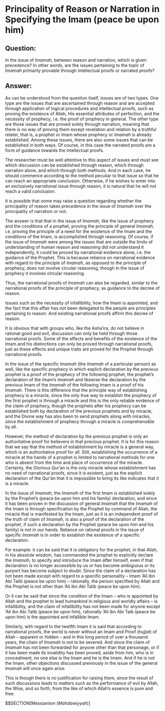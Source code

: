 Principality of Reason or Narration in Specifying the Imam (peace be upon him)
==============================================================================

Question:
---------

In the issue of *Imamah*, between reason and narration, which is given
precedence? In other words, are the issues pertaining to the topic of
*Imamah* primarily provable through intellectual proofs or narrated
proofs?

Answer:
-------

As can be understood from the question itself, issues are of two types.
One type are the issues that are ascertained through reason and are
accepted through application of logical procedures and intellectual
proofs, such as proving the existence of Allah, His essential attributes
of perfection, and the necessity of prophecy, i.e. the proof of prophecy
in general. The other type are those issues that are proved solely
through narration, meaning that there is no way of proving them except
revelation and relation by a truthful relater, that is, a prophet or
Imam whose prophecy or *Imamah* is already established. Among these
issues, there are also some issues that can be established in both ways.
Of course, in this case the narrated proofs are a form of guidance
towards the intellectual proofs.

The researcher must be well attentive to this aspect of issues and must
see which discussion can be established through reason, which through
narration alone, and which through both methods. And in each case, he
should commence according to the method peculiar to that issue so that
he can reach an appropriate conclusion. Otherwise, if he wishes to enter
into an exclusively narrational issue through reason, it is natural that
he will not reach a valid conclusion.

It is possible that some may raise a question regarding whether the
principality of reason takes precedence in the issue of *Imamah* over
the principality of narration or not.

The answer is that that in the issue of *Imamah*, like the issue of
prophecy and the conditions of a prophet, proving the principle of
general *Imamah*, i.e. proving the principle of a need for the existence
of the Imam and the conditions of the Imam, is accomplished through
reasoning. Of course, if the issue of *Imamah* were among the issues
that are outside the limits of understanding of human reason and
reasoning did not understand it independently, it could be proved by
narrational evidence alone, i.e. the guidance of the Prophet. This is
because reliance on narrational evidence with regard to the principle of
*Imamah*, as opposed to the principle of prophecy, does not involve
circular reasoning, though in the issue of prophecy it involves circular
reasoning.

Thus, the narrational proofs of *Imamah* can also be regarded, similar
to the narrational proofs of the principle of prophecy, as guidance to
the decree of reason.

Issues such as the necessity of infallibility, how the Imam is
appointed, and the fact that this affair has not been delegated to the
people are principles pertaining to reason. And existing narrational
proofs affirm this decree of reason.

It is obvious that with groups who, like the Asha’ira, do not believe in
rational good and evil, discussion can only be held through those
narrational proofs. Some of the effects and benefits of the existence of
the Imam and his distinctions can only be proved through narrational
proofs, just as these effects and unique traits are proved for the
Prophet through narrational proofs.

In the issue of the specific *Imamah* (the *Imamah* of a particular
person) as well, like the specific prophecy in which explicit
declaration by the previous prophet is a proof of the prophecy of the
following prophet, the prophet’s declaration of the Imam’s *Imamah* and
likewise the declaration by the previous Imam of the *Imamah* of the
following Imam is a proof of his *Imamah*. There is this difference that
the principle way of establishing prophecy is a miracle, since the only
true way to establish the prophecy of the first prophet is through a
miracle and this is the only reliable evidence of the claim of prophecy,
though the prophets after his prophecy can be established both by
declaration of the previous prophets and by miracle, and the Divine way
has also been to send prophets along with miracles, since the
establishment of prophecy through a miracle is comprehensible by all.

However, the method of declaration by the previous prophet is only an
authoritative proof for believers in that previous prophet. It is for
this reason that we say that the method of establishment by miracle is a
general way, which is an authoritative proof for all. Still,
establishing the occurrence of a miracle at the hands of a prophet is
limited to narrational methods for one who is absent from the time and
place of occurrence of the miracle. Certainly, the Glorious Qur’an is
the only miracle whose establishment has no need of narrational proofs,
since it is existent, just as the explicit declaration of the Qur’an
that it is impossible to bring its like indicates that it is a miracle.

In the issue of *Imamah*, the *Imamah* of the first Imam is established
solely by the Prophet’s (peace be upon him and his family) declaration,
and since it has been proven in the discussion of general *Imamah* that
the *Imamah* of the Imam is through specification by the Prophet by
command of Allah, the miracle that is manifested by the Imam, just as it
is an independent proof of the truth of claim of *Imamah*, is also a
proof of the declaration of the prophet, if such a declaration by the
Prophet (peace be upon him and his family) is not in our hands. Reliance
on rational proofs in the issue of specific *Imamah* is in order to
establish the existence of a specific declaration.

For example: it can be said that it is obligatory for the prophet, in
that Allah, in his absolute wisdom, has commanded the prophet to
explicitly declare the *Imamah*, to specify and introduce the Imam after
himself, even if that declaration is no longer accessible by us or has
become ambiguous or its purport has become subject to doubt. Since the
claim of a declaration has not been made except with regard to a
specific personality – Imam ‘Ali ibn Abi Talib (peace be upon him) –
rationally, the person specified by Allah and the Prophet is not other
than ‘Ali ibn Abi Talib (peace be upon him).

Or it can be said that since the condition of the Imam – who is
appointed by Allah and the prophet to lead humankind in religious and
worldly affairs – is infallibility, and the claim of infallibility has
not been made for anyone except ‘Ali ibn Abi Talib (peace be upon him),
rationally ‘Ali ibn Abi Taib (peace be upon him) is the appointed and
infallible Imam.

Similarly, with regard to the twelfth Imam it is said that according to
narrational proofs, the world is never without an Imam and Proof
(h*ujjat*) of Allah – apparent or hidden – and in this long period of
over a thousand years, the chain of *Imamah* is not to be severed. And
since the claim of *Imamah* has not been forwarded for anyone other than
that personage, or if it has been made its invalidity has been proved,
aside from him, who is in concealment, no one else is the Imam and he is
the Imam. And if he is not the Imam, other objections discussed
previously in the issue of the general *Imamah* will once again arise.

This is though there is no justification for raising them, since the
result of such discussions leads to matters such as the performance of
evil by Allah, the Wise, and so forth, from the like of which Allah’s
essence is pure and free.

$$SECTION[Messianism (*Mahdawiyyah*)]


